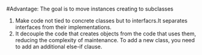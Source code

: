 #Advantage:
The goal is to move instances creating to subclasses
1. Make code not tied to concrete classes but to interfacrs.It separates interfaces from their implementations.
2. It decouple the code that creates objects from the code that uses them, reducing the complexity of maintenance.
To add a new class, you need to add an additional else-if clause.
